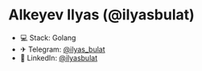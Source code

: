 <h1 align="left"> Alkeyev Ilyas (@ilyasbulat)  </h1>


- 💻 Stack: Golang
- ✈ Telegram: <a href="https://t.me/ilyas_bulat">@ilyas_bulat</a>
- 🔗 LinkedIn: <a href="https://www.linkedin.com/in/ilyas-alkeyev/">@ilyasbulat</a>
